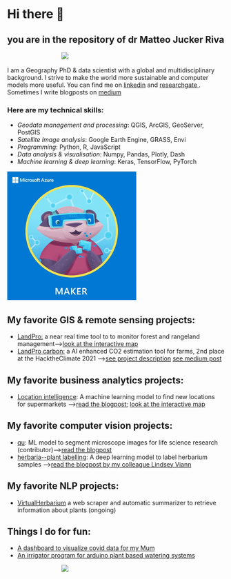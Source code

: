 # Hi there 👋



## you are in the repository of dr Matteo Jucker Riva   

<div style="display: block;  margin-left: auto;  margin-right: auto;  width: 50%;"><img src="images/my_name_is.gif" width=400 ></div>

I am a Geography PhD & data scientist with a global and multidisciplinary background.
I strive to make the world more sustainable and computer models more useful. You can find me on [linkedin](https://www.linkedin.com/in/matteojriva/) and [researchgate 
](https://www.researchgate.net/profile/Matteo_Jucker_Riva). Sometimes I write blogposts on [medium](https://matteo-jriva.medium.com/)

### Here are my technical skills:

- *Geodata management and processing*: QGIS, ArcGIS, GeoServer, PostGIS
- *Satellite Image analysis*: Google Earth Engine, GRASS, Envi
- *Programming*: Python, R, JavaScript
- *Data analysis & visualisation*: Numpy, Pandas, Plotly, Dash
- *Machine learning & deep learning*: Keras, TensorFlow, PyTorch

<a href="https://jumpnet.enjinx.io/eth/asset/68c0000000000030?source=EnjinWallet-1.14.1">
  <img src="/images/maker_badge.png" width=300>
</a>

## My favorite GIS & remote sensing projects:

- [LandPro:](https://github.com/ciskoh/LandProductivity) a near real time tool to to monitor forest and rangeland management-->[look at the interactive map](https://matteojriva.users.earthengine.app/view/suiviedesinterventionsmidelt)    
- [LandPro carbon:](https://github.com/ciskoh/climate_hackathon) a AI enhanced CO2 estimation tool for farms, 2nd place at the HacktheClimate 2021 -->[see project description](https://devpost.com/software/landpro) [see medium post](https://matteo-jriva.medium.com/our-experience-at-the-hacktheclimate-2021-28ae8e01700d)   


## My favorite business analytics projects:
 
- [Location intelligence](https://github.com/ciskoh/migros_branch_optimisation): A machine learning model to find new locations for supermarkets -->[read the blogpost](https://matteo-jriva.medium.com/location-intelligence-the-branch-network-optimization-problem-4aa4740088d8); [look at the interactive map](https://www.google.com/maps/d/u/0/edit?mid=1_uX0U2V-byD1GLv0KRuWC2Gxv2wRuNT7&usp=sharing)

## My favorite computer vision projects:   
 
- [qu](https://github.com/ciskoh/qu): ML model to segment microscope images for life science research (contributor)-->[read the blogpost](https://matteo-jriva.medium.com/on-a-cell-spotting-journey-with-qu-be253b21e6e7)   
- [herbaria--plant labelling](https://github.com/ciskoh/herbaria--plant-labeling): A deep learning model to label herbarium samples -->[read the blogpost by my colleague Lindsey Viann](https://lindseyviann.medium.com/final-bootcamp-blitz-b0e94407b0a)

## My favorite NLP projects:   
  
- [VirtualHerbarium](https://github.com/ciskoh/VirtualHerbarium) a web scraper and automatic summarizer to retrieve information about plants (ongoing)

## Things I do for fun:   

- [A dashboard to visualize covid data for my Mum](https://github.com/ciskoh/mamma-il-covid)   
- [An irrigator program for arduino plant based watering systems](https://github.com/ciskoh/irrigator_v2)   

<div><img src="images/contact_me.gif" width=400 style="display: block;  margin-left: auto;  margin-right: auto;  width: 50%;"></div>
